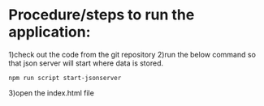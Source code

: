Procedure/steps to run the application:
======================================
1)check out the code from the git repository
2)run the  below command so that json server will start where data is stored.

    npm run script start-jsonserver
	
3)open the index.html file